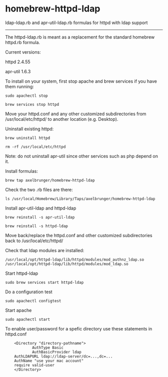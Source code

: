 # homebrew-httpd-ldap
ldap-ldap.rb and apr-util-ldap.rb formulas for httpd with ldap support

----------------------------------------------------------------------

The httpd-ldap.rb is meant as a replacement for the standard homebrew httpd.rb formula.

Current versions:

httpd 2.4.55

apr-util 1.6.3

To install on your system, first stop apache and brew services if you have them running:

`sudo apachectl stop`

`brew services stop httpd`

Move your httpd.conf and any other customized subdirectories from /usr/local/etc/httpd/ to another location (e.g. Desktop).

Uninstall existing httpd: 

`brew uninstall httpd`

`rm -rf /usr/local/etc/httpd`

Note: do not uninstall apr-util since other services such as php depend on it.

Install formulas:

`brew tap axelbrunger/homebrew-httpd-ldap`

Check the two .rb files are there:

`ls /usr/local/Homebrew/Library/Taps/axelbrunger/homebrew-httpd-ldap`

Install apr-util-ldap and httpd-ldap

`brew reinstall -s apr-util-ldap`

`brew reinstall -s httpd-ldap`

Move back/replace the httpd.conf and other customized subdirectories back to /usr/local/etc/httpd/

Check that ldap modules are installed:

`/usr/local/opt/httpd-ldap/lib/httpd/modules/mod_authnz_ldap.so`
`/usr/local/opt/httpd-ldap/lib/httpd/modules/mod_ldap.so`

Start httpd-ldap

`sudo brew services start httpd-ldap`

Do a configuration test

`sudo apachectl configtest`

Start apache

`sudo apachectl start`

To enable user/password for a spefic directory use these statements in httpd.conf

        <Directory "directory-pathname">
                AuthType Basic
                AuthBasicProvider ldap
		AuthLDAPURL ldap://ldap-server/dc=...,dc=...
		AuthName "use your mac account"
		require valid-user
        </Directory>



